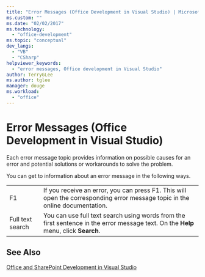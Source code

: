 ```yaml
---
title: "Error Messages (Office Development in Visual Studio) | Microsoft Docs"
ms.custom: ""
ms.date: "02/02/2017"
ms.technology: 
  - "office-development"
ms.topic: "conceptual"
dev_langs: 
  - "VB"
  - "CSharp"
helpviewer_keywords: 
  - "error messages, Office development in Visual Studio"
author: TerryGLee
ms.author: tglee
manager: douge
ms.workload: 
  - "office"
---
```

# Error Messages (Office Development in Visual Studio)
  Each error message topic provides information on possible causes for an error and potential solutions or workarounds to solve the problem.  
  
 You can get to information about an error message in the following ways.  
  
|||  
|-|-|  
|F1|If you receive an error, you can press F1. This will open the corresponding error message topic in the online documentation.|  
|Full text search|You can use full text search using words from the first sentence in the error message text. On the **Help** menu, click **Search**.|  
  
## See Also  
 [Office and SharePoint Development in Visual Studio](../vsto/office-and-sharepoint-development-in-visual-studio.md)  
  
  
